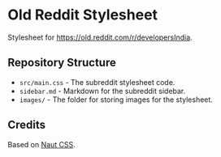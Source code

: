 # Old Reddit Stylesheet
Stylesheet for https://old.reddit.com/r/developersIndia. 

## Repository Structure
- `src/main.css` - The subreddit stylesheet code.
- `sidebar.md` - Markdown for the subreddit sidebar.
- `images/` - The folder for storing images for the stylesheet.

## Credits
Based on [Naut CSS](https://github.com/Axel--/Naut-for-reddit).

